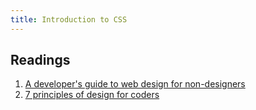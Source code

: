```yaml
---
title: Introduction to CSS
---
```


## Readings

1. [A developer's guide to web design for non-designers](https://www.freecodecamp.org/news/a-developers-guide-to-web-design-for-non-designers-1f64ce28c38d/)
1. [7 principles of design for coders](https://learntocodewith.me/posts/7-principles-of-design/)

